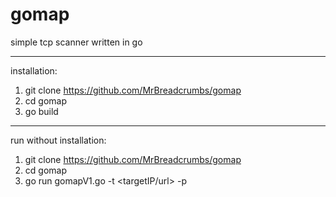# gomap
simple tcp scanner written in go


___________________________________

installation:

1. git clone https://github.com/MrBreadcrumbs/gomap
2. cd gomap
3. go build

___________________________________

run without installation:
1. git clone https://github.com/MrBreadcrumbs/gomap
2. cd gomap
3. go run gomapV1.go -t <targetIP/url> -p <ports>
